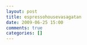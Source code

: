 ```yaml
---
layout: post
title: espressohousevasagatan
date: 2009-06-25 15:00
comments: true
categories: []
---
```


